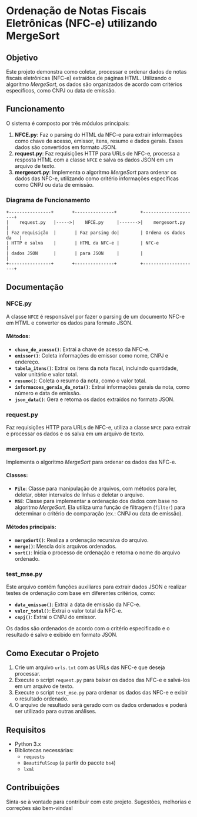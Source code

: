 # Ordenação de Notas Fiscais Eletrônicas (NFC-e) utilizando MergeSort

## Objetivo

Este projeto demonstra como coletar, processar e ordenar dados de notas fiscais eletrônicas (NFC-e) extraídos de páginas HTML. Utilizando o algoritmo *MergeSort*, os dados são organizados de acordo com critérios específicos, como CNPJ ou data de emissão.

## Funcionamento

O sistema é composto por três módulos principais:

1. **NFCE.py**: Faz o parsing do HTML da NFC-e para extrair informações como chave de acesso, emissor, itens, resumo e dados gerais. Esses dados são convertidos em formato JSON.
2. **request.py**: Faz requisições HTTP para URLs de NFC-e, processa a resposta HTML com a classe `NFCE` e salva os dados JSON em um arquivo de texto.
3. **mergesort.py**: Implementa o algoritmo *MergeSort* para ordenar os dados das NFC-e, utilizando como critério informações específicas como CNPJ ou data de emissão.

### Diagrama de Funcionamento

```plaintext
+----------------+       +---------------+         +---------------------+
|    request.py   |----->|    NFCE.py     |------->|    mergesort.py      |
| Faz requisição  |       | Faz parsing do|        | Ordena os dados da   |
| HTTP e salva    |       | HTML da NFC-e |        | NFC-e                |
| dados JSON      |       | para JSON     |        |                     |
+----------------+       +---------------+         +---------------------+
```

## Documentação

### **NFCE.py**

A classe `NFCE` é responsável por fazer o parsing de um documento NFC-e em HTML e converter os dados para formato JSON.

#### Métodos:

- **`chave_de_acesso()`**: Extrai a chave de acesso da NFC-e.
- **`emissor()`**: Coleta informações do emissor como nome, CNPJ e endereço.
- **`tabela_itens()`**: Extrai os itens da nota fiscal, incluindo quantidade, valor unitário e valor total.
- **`resumo()`**: Coleta o resumo da nota, como o valor total.
- **`informacoes_gerais_da_nota()`**: Extrai informações gerais da nota, como número e data de emissão.
- **`json_data()`**: Gera e retorna os dados extraídos no formato JSON.

### **request.py**

Faz requisições HTTP para URLs de NFC-e, utiliza a classe `NFCE` para extrair e processar os dados e os salva em um arquivo de texto.

### **mergesort.py**

Implementa o algoritmo *MergeSort* para ordenar os dados das NFC-e.

#### Classes:

- **`File`**: Classe para manipulação de arquivos, com métodos para ler, deletar, obter intervalos de linhas e deletar o arquivo.
- **`MSE`**: Classe para implementar a ordenação dos dados com base no algoritmo *MergeSort*. Ela utiliza uma função de filtragem (`filter`) para determinar o critério de comparação (ex.: CNPJ ou data de emissão).

#### Métodos principais:

- **`mergeSort()`**: Realiza a ordenação recursiva do arquivo.
- **`merge()`**: Mescla dois arquivos ordenados.
- **`sort()`**: Inicia o processo de ordenação e retorna o nome do arquivo ordenado.

### **test_mse.py**

Este arquivo contém funções auxiliares para extrair dados JSON e realizar testes de ordenação com base em diferentes critérios, como:

- **`data_emissao()`**: Extrai a data de emissão da NFC-e.
- **`valor_total()`**: Extrai o valor total da NFC-e.
- **`cnpj()`**: Extrai o CNPJ do emissor.

Os dados são ordenados de acordo com o critério especificado e o resultado é salvo e exibido em formato JSON.

## Como Executar o Projeto

1. Crie um arquivo `urls.txt` com as URLs das NFC-e que deseja processar.
2. Execute o script `request.py` para baixar os dados das NFC-e e salvá-los em um arquivo de texto.
3. Execute o script `test_mse.py` para ordenar os dados das NFC-e e exibir o resultado ordenado.
4. O arquivo de resultado será gerado com os dados ordenados e poderá ser utilizado para outras análises.

## Requisitos

- Python 3.x
- Bibliotecas necessárias:
  - `requests`
  - `BeautifulSoup` (a partir do pacote `bs4`)
  - `lxml`

## Contribuições

Sinta-se à vontade para contribuir com este projeto. Sugestões, melhorias e correções são bem-vindas!
